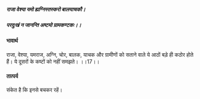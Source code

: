 ##### राजा वेश्या यमो ह्यग्निस्तस्करो बालयाचकौ।
##### परदुःखं न जानन्ति अष्टमो ग्रामकण्टकः।।

#### भावार्थ

राजा, वेश्या, यमराज, अग्नि, चोर, बालक, याचक और ग्रामीणों को सताने वाले ये आठों बड़े ही कठोर होते हैं। ये दूसरों के कष्टों को नहीं समझते। ।।17।।

#### तात्पर्य

संकेत है कि इनसे बचकर रहें।